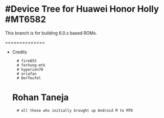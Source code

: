 #Device Tree for Huawei Honor Holly 
#MT6582
==============

This branch is for building 6.0.x based ROMs.

==============
* Credits

        # fire855
        # ferhung-mtk
        # hyperion70
        # ariafan
        # DerTeufel
	# Rohan Taneja
        # all those who initially brought up Android M to MTK

